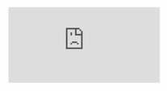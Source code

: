 <figure><embed src="https://wakatime.com/share/@JZDoot/5f2d875e-aac7-4468-a407-e74f98c27eb6.svg"></embed></figure>
